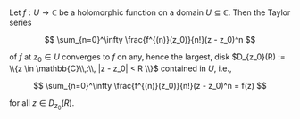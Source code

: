 Let $f: U \to \mathbb{C}$ be a holomorphic function on a domain $U \subseteq \mathbb{C}$. Then the Taylor series 

$$
\sum_{n=0}^\infty \frac{f^{(n)}(z_0)}{n!}(z - z_0)^n
$$

of $f$ at $z_0 \in U$ converges to $f$ on any, hence the largest, disk $D_{z_0}(R) := \\{z \in \mathbb{C}\\,:\\, |z - z_0| < R \\}$ contained in $U$, i.e., 

$$
\sum_{n=0}^\infty \frac{f^{(n)}(z_0)}{n!}(z - z_0)^n = f(z)
$$

for all $z \in D_{z_0}(R)$.

